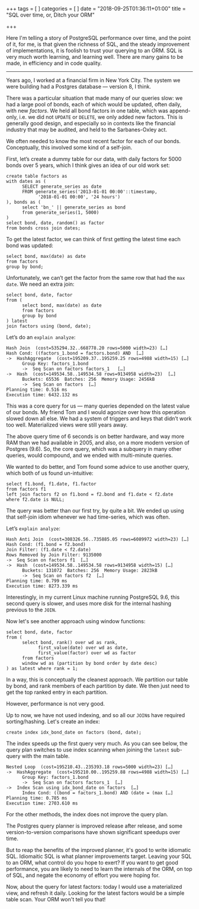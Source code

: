 +++
tags = [
]
categories = [
]
date = "2018-09-25T01:36:11+01:00"
title = "SQL over time, or, Ditch your ORM"

+++

Here I'm telling a story of PostgreSQL performance over time, and the point
of it, for me, is that given the richness of SQL, and the steady improvement of
implementations, it is foolish
to trust your querying to an ORM.
SQL is very much worth learning, and learning
well. There are many gains to be made, in efficiency and in code quality.

---

Years ago, I worked at a financial firm in New York City. The system we were
building had a Postgres database &mdash; version 8, I think.

There was a particular situation that made many of our queries slow:
we had a large
pool of bonds, each of which would be updated, often daily, with new *factors*.
We held all bond  factors in one table, which was append-only,
i.e. we did not `UPDATE` or `DELETE`,
we only added new factors. This is generally good design, and especially so in
contexts like the financial industry that may be audited, and held to the
Sarbanes-Oxley act.

We often needed to know the most recent factor for each of our bonds.
Conceptually, this involved some kind of a self-join.

First, let’s create a dummy table for our data, with daily factors for
5000 bonds over 5 years, which I think gives an idea of our old work set:

```
create table factors as
with dates as (
      SELECT generate_series as date
      FROM generate_series('2013-01-01 00:00'::timestamp,
            '2018-01-01 00:00', '24 hours')
), bonds as (
      select 'bn_' || generate_series as bond
      from generate_series(1, 5000)
)
select bond, date, random() as factor
from bonds cross join dates;
```

To get the latest factor, we can think of first getting the latest time
each bond was updated:

```
select bond, max(date) as date
from factors
group by bond;
```

Unfortunately, we can’t get the factor from the same row
that had the `max date`.
We need an extra join:

```
select bond, date, factor
from (
      select bond, max(date) as date
      from factors
      group by bond
) latest
join factors using (bond, date);
```

Let’s do an `explain analyze`:

``` log
Hash Join  (cost=535294.32..668778.20 rows=5000 width=23) […]
Hash Cond: ((factors_1.bond = factors.bond) AND  […]
->  HashAggregate  (cost=195209.37..195259.25 rows=4988 width=15) […]
      Group Key: factors_1.bond
      ->  Seq Scan on factors factors_1   […]
->  Hash  (cost=149534.58..149534.58 rows=9134958 width=23)  […]
      Buckets: 65536  Batches: 256  Memory Usage: 2456kB
      ->  Seq Scan on factors  […]
Planning time: 0.516 ms
Execution time: 6432.132 ms
```

This was a core query for us &mdash; many queries depended on the latest value of
our bonds. My friend Tom and I would agonize over how this operation slowed
down all else. We had a system of triggers and keys that didn’t work too
well. Materialized views were still years away.

The above query time of 6 seconds is on better hardware, and way more RAM than
we had available in 2005, and also, on a more modern version of Postgres (9.6).
So, the core query, which was a subquery in many other queries, would compound,
and we ended with multi-minute queries.

We wanted to do better, and Tom found some advice to use another query,
which both of us found un-intuitive:

```
select f1.bond, f1.date, f1.factor
from factors f1
left join factors f2 on f1.bond = f2.bond and f1.date < f2.date
where f2.date is NULL;
```

The query was better than our first try, by quite a bit. We ended up using
that self-join idiom whenever we had time-series, which was often.

Let’s `explain analyze`:

``` log
Hash Anti Join  (cost=308326.56..735885.05 rows=6089972 width=23) […]
Hash Cond: (f1.bond = f2.bond)
Join Filter: (f1.date < f2.date)
Rows Removed by Join Filter: 9135000
->  Seq Scan on factors f1  […]
->  Hash  (cost=149534.58..149534.58 rows=9134958 width=15) […]
      Buckets: 131072  Batches: 256  Memory Usage: 2823kB
      ->  Seq Scan on factors f2  […]
Planning time: 0.799 ms
Execution time: 8273.339 ms
```

Interestingly, in my current Linux machine running PostgreSQL 9.6, this second
query is slower, and uses more disk for the internal hashing previous to the `JOIN`.

Now let's see another approach using window functions:

```
select bond, date, factor
from (
      select bond, rank() over wd as rank,
            first_value(date) over wd as date,
            first_value(factor) over wd as factor
      from factors
      window wd as (partition by bond order by date desc)
) as latest where rank = 1;
```

In a way, this is conceptually the cleanest approach. We partition our table
by bond, and rank members of each partition by date. We then just need to
get the top ranked entry in each partition.

However, performance is not very good.

Up to now, we have not used indexing, and so all our `JOIN`s have required
sorting/hashing. Let's create an index:

```
create index idx_bond_date on factors (bond, date);
```

The index speeds up the first query very much. As you can see below,
the query plan
switches to use index scanning when joining the `latest` sub-query with the
main table.

``` log
Nested Loop  (cost=195210.43..235393.18 rows=5000 width=23) […]
->  HashAggregate  (cost=195210.00..195259.88 rows=4988 width=15) […]
      Group Key: factors_1.bond
      ->  Seq Scan on factors factors_1  […]
->  Index Scan using idx_bond_date on factors  […]
      Index Cond: ((bond = factors_1.bond) AND (date = (max […]
Planning time: 0.785 ms
Execution time: 2703.610 ms
```

For the other methods, the index does not improve the query plan.

The Postgres query planner is improved release after release, and some
version-to-version comparisons have shown significant speedups over time.

But to reap the benefits of the improved planner, it's good to write idiomatic
SQL. Idiomaitic SQL is what planner improvements target. Leaving your SQL
to an ORM, what control do you hope to exert? If you want to get good performance,
you are likely to need to learn the internals of the ORM, on top of SQL, and
negate the economy of effort you were hoping for.

Now, about the query for latest factors: today I would use a materialized view,
and refresh it daily. Looking for the latest factors would be a simple table
scan. Your ORM won't tell you that!
